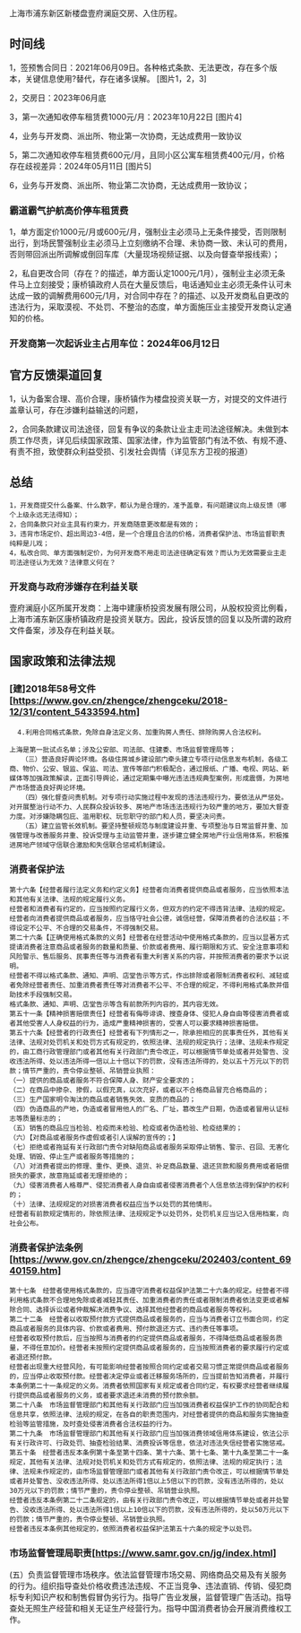 上海市浦东新区新楼盘壹府澜庭交房、入住历程。
## 时间线
1，签预售合同日：2021年06月09日。各种格式条款、无法更改，存在多个版本，关键信息使用?替代，存在诸多误解。
[图片1，2，3]

2，交房日：2023年06月底

3，第一次通知收停车租赁费1000元/月：2023年10月22日
[图片4]

4，业务与开发商、派出所、物业第一次协商，无达成费用一致协议

5，第二次通知收停车租赁费600元/月，且同小区公寓车租赁费400元/月，价格存在歧视差异：2024年05月11日
[图片5]

6，业务与开发商、派出所、物业第二次协商，无达成费用一致协议；

### 霸道霸气护航高价停车租赁费
1，单方面定价1000元/月或600元/月，强制业主必须马上无条件接受，否则限制出行，到场民警强制业主必须马上立刻缴纳不合理、未协商一致、未认可的费用，否则带回派出所调解或倒回车库（大量现场视频证据、以及向督查举报线索）；

2，私自更改合同（存在？的描述，单方面认定1000元/1月），强制业主必须无条件马上立刻接受；康桥镇政府人员在大量反馈后，电话通知业主必须无条件认可未达成一致的调解费用600元/1月，对合同中存在？的描述、以及开发商私自更改的违法行为，采取漠视、不处罚、不整治的态度，单方面施压业主接受开发商认定通知的价格。
### 开发商第一次起诉业主占用车位：2024年06月12日

## 官方反馈渠道回复
1，认为备案合理、高价合理，康桥镇作为楼盘投资关联一方，对提交的文件进行盖章认可，存在涉嫌利益输送的问题，

2，合同条款建议司法途径，回复有争议的条款让业主走司法途径解决。未做到本质工作尽责，详见后续国家政策、国家法律，作为监管部门有法不依、有规不遵、有责不担，致使群众利益受损、引发社会舆情（详见东方卫视的报道）

## 总结
~~~
1，开发商提交什么备案、什么数字，都认为是合理的，准予盖章，有问题建议向上级反馈（哪个上级永远无法得知）；
2，合同条款只对业主具有约束力，开发商随意更改都是有效的；
3，违背市场定价、超出周边3-4倍，是一个合理且合法的价格，消费者保护法、市场监督职责纯粹是儿戏；
4，私改合同、单方面强制定价，为何开发商不用走司法途径确定有效？而认为无效需要业主走司法途径认为无效？法律意义何在？
~~~
### 开发商与政府涉嫌存在利益关联
壹府澜庭小区所属开发商：上海中建康桥投资发展有限公司，从股权投资比例看，上海市浦东新区康桥镇政府是投资关联方。因此，投诉反馈的回复以及所谓的政府文件备案，涉及存在利益关联。

## 国家政策和法律法规

### [建]2018年58号文件[https://www.gov.cn/zhengce/zhengceku/2018-12/31/content_5433594.htm]
~~~
  4.利用合同格式条款，免除自身法定义务、加重购房人责任、排除购房人合法权利。
   
上海是第一批试点名单；涉及公安部、司法部、住建委、市场监督管理局等；
   （三）营造良好舆论环境。各级住房城乡建设部门牵头建立专项行动信息发布机制，各级工商、物价、公安、银监、保监、司法、宣传等部门积极配合，通过报纸、广播、电视、网站、新媒体等加强政策解读，正面引导舆论，通过定期集中曝光违法违规典型案例，形成震慑，为房地产市场营造良好舆论环境。
   （四）强化督查问责机制。对专项行动实施过程中发现的违法违规行为，要依法从严惩处。对开展整治行动不力、人民群众投诉较多、房地产市场违法违规行为较严重的地方，要加大督查力度。对涉嫌隐瞒包庇、滥用职权、玩忽职守的部门和人员，要坚决问责。
   （五）建立监管长效机制。要坚持整顿规范与制度建设并重、专项整治与日常监督并重、加强管理与改善服务并重、投诉受理与主动监管并重，逐步建立健全房地产行业信用体系，积极推进房地产领域守信联合激励和失信联合惩戒机制建设。
~~~
### 消费者保护法
~~~
第十六条【经营者履行法定义务和约定义务】经营者向消费者提供商品或者服务，应当依照本法和其他有关法律、法规的规定履行义务。
经营者和消费者有约定的，应当按照约定履行义务，但双方的约定不得违背法律、法规的规定。
经营者向消费者提供商品或者服务，应当恪守社会公德，诚信经营，保障消费者的合法权益；不得设定不公平、不合理的交易条件，不得强制交易。
第二十六条【正确使用格式条款的义务】经营者在经营活动中使用格式条款的，应当以显著方式提请消费者注意商品或者服务的数量和质量、价款或者费用、履行期限和方式、安全注意事项和风险警示、售后服务、民事责任等与消费者有重大利害关系的内容，并按照消费者的要求予以说明。
经营者不得以格式条款、通知、声明、店堂告示等方式，作出排除或者限制消费者权利、减轻或者免除经营者责任、加重消费者责任等对消费者不公平、不合理的规定，不得利用格式条款并借助技术手段强制交易。
格式条款、通知、声明、店堂告示等含有前款所列内容的，其内容无效。
第五十一条【精神损害赔偿责任】经营者有侮辱诽谤、搜查身体、侵犯人身自由等侵害消费者或者其他受害人人身权益的行为，造成严重精神损害的，受害人可以要求精神损害赔偿。
第五十六条【经营者的行政责任】经营者有下列情形之一，除承担相应的民事责任外，其他有关法律、法规对处罚机关和处罚方式有规定的，依照法律、法规的规定执行；法律、法规未作规定的，由工商行政管理部门或者其他有关行政部门责令改正，可以根据情节单处或者并处警告、没收违法所得、处以违法所得一倍以上十倍以下的罚款，没有违法所得的，处以五十万元以下的罚款；情节严重的，责令停业整顿、吊销营业执照：
（一）提供的商品或者服务不符合保障人身、财产安全要求的；
（二）在商品中掺杂、掺假，以假充真，以次充好，或者以不合格商品冒充合格商品的；
（三）生产国家明令淘汰的商品或者销售失效、变质的商品的；
（四）伪造商品的产地，伪造或者冒用他人的厂名、厂址，篡改生产日期，伪造或者冒用认证标志等质量标志的；
（五）销售的商品应当检验、检疫而未检验、检疫或者伪造检验、检疫结果的；
（六）【对商品或者服务作虚假或者引人误解的宣传的；】
（七）拒绝或者拖延有关行政部门责令对缺陷商品或者服务采取停止销售、警示、召回、无害化处理、销毁、停止生产或者服务等措施的；
（八）对消费者提出的修理、重作、更换、退货、补足商品数量、退还货款和服务费用或者赔偿损失的要求，故意拖延或者无理拒绝的；
（九）侵害消费者人格尊严、侵犯消费者人身自由或者侵害消费者个人信息依法得到保护的权利的；
（十）法律、法规规定的对损害消费者权益应当予以处罚的其他情形。
经营者有前款规定情形的，除依照法律、法规规定予以处罚外，处罚机关应当记入信用档案，向社会公布。
~~~
### 消费者保护法条例[https://www.gov.cn/zhengce/zhengceku/202403/content_6940159.htm]
~~~
第十七条　经营者使用格式条款的，应当遵守消费者权益保护法第二十六条的规定。经营者不得利用格式条款不合理地免除或者减轻其责任、加重消费者的责任或者限制消费者依法变更或者解除合同、选择诉讼或者仲裁解决消费争议、选择其他经营者的商品或者服务等权利。
第二十二条　经营者以收取预付款方式提供商品或者服务的，应当与消费者订立书面合同，约定商品或者服务的具体内容、价款或者费用、预付款退还方式、违约责任等事项。
经营者收取预付款后，应当按照与消费者的约定提供商品或者服务，不得降低商品或者服务质量，不得任意加价。经营者未按照约定提供商品或者服务的，应当按照消费者的要求履行约定或者退还预付款。
经营者出现重大经营风险，有可能影响经营者按照合同约定或者交易习惯正常提供商品或者服务的，应当停止收取预付款。经营者决定停业或者迁移服务场所的，应当提前告知消费者，并履行本条例第二十一条规定的义务。消费者依照国家有关规定或者合同约定，有权要求经营者继续履行提供商品或者服务的义务，或者要求退还未消费的预付款余额。
第二十八条　市场监督管理部门和其他有关行政部门应当加强消费者权益保护工作的协同配合和信息共享，依照法律、法规的规定，在各自的职责范围内，对经营者提供的商品和服务实施抽查检验等监管措施，及时查处侵害消费者合法权益的行为。
第二十九条　市场监督管理部门和其他有关行政部门应当加强消费领域信用体系建设，依法公示有关行政许可、行政处罚、抽查检验结果、消费投诉等信息，依法对违法失信经营者实施惩戒。
第五十条　经营者违反本条例第十条至第十四条、第十六条、第十七条、第十九条至第二十一条规定，其他有关法律、法规对处罚机关和处罚方式有规定的，依照法律、法规的规定执行；法律、法规未作规定的，由市场监督管理部门或者其他有关行政部门责令改正，可以根据情节单处或者并处警告、没收违法所得、处以违法所得1倍以上5倍以下的罚款，没有违法所得的，处以30万元以下的罚款；情节严重的，责令停业整顿、吊销营业执照。
经营者违反本条例第二十二条规定的，由有关行政部门责令改正，可以根据情节单处或者并处警告、没收违法所得、处以违法所得1倍以上10倍以下的罚款，没有违法所得的，处以50万元以下的罚款；情节严重的，责令停业整顿、吊销营业执照。
经营者违反本条例其他规定的，依照消费者权益保护法第五十六条的规定予以处罚。
~~~

### 市场监督管理局职责[https://www.samr.gov.cn/jg/index.html]
(五）负责监督管理市场秩序。依法监督管理市场交易、网络商品交易及有关服务的行为。组织指导查处价格收费违法违规、不正当竞争、违法直销、传销、侵犯商标专利知识产权和制售假冒伪劣行为。指导广告业发展，监督管理广告活动。指导查处无照生产经营和相关无证生产经营行为。指导中国消费者协会开展消费维权工作。
